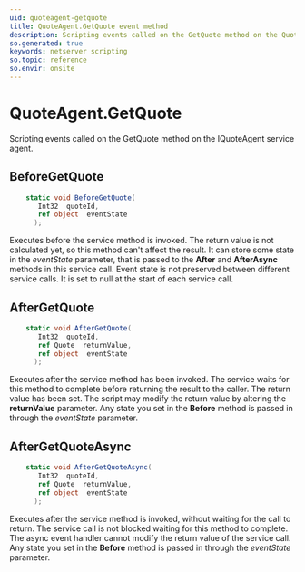 ```yaml
---
uid: quoteagent-getquote
title: QuoteAgent.GetQuote event method
description: Scripting events called on the GetQuote method on the QuoteAgent service agent.
so.generated: true
keywords: netserver scripting
so.topic: reference
so.envir: onsite
---
```

# QuoteAgent.GetQuote

Scripting events called on the <see cref='M:IQuoteAgent.GetQuote'>GetQuote</see> method on the <see cref='IQuoteAgent'>IQuoteAgent</see>  service agent.

## BeforeGetQuote
```cs
    static void BeforeGetQuote(
       Int32  quoteId,
       ref object  eventState
      );
```
Executes before the service method is invoked.
The return value is not calculated yet, so this method can't affect the result.
It can store some state in the *eventState* parameter, that is passed to the **After** and **AfterAsync** methods in this service call.
Event state is not preserved between different service calls. It is set to null at the start of each service call.
## AfterGetQuote
```cs
    static void AfterGetQuote(
       Int32  quoteId,
       ref Quote  returnValue,
       ref object  eventState
      );
```
Executes after the service method has been invoked. The service waits for this method to complete before returning the result to the caller.
The return value has been set. The script may modify the return value by altering the **returnValue** parameter.
Any state you set in the **Before** method is passed in through the *eventState* parameter.
## AfterGetQuoteAsync
```cs
    static void AfterGetQuoteAsync(
       Int32  quoteId,
       ref Quote  returnValue,
       ref object  eventState
      );
```
Executes after the service method is invoked, without waiting for the call to return.
The service call is not blocked waiting for this method to complete.
The async event handler cannot modify the return value of the service call.
Any state you set in the **Before** method is passed in through the *eventState* parameter.


